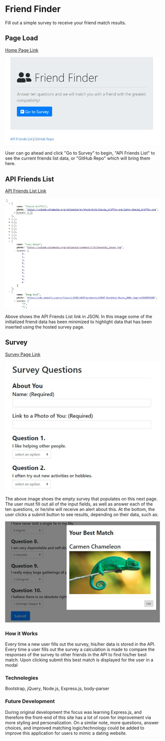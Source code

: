 # Friend Finder

Fill out a simple survey to receive your friend match results.

## Page Load

[Home Page Link](https://friend-finder-firebaugh.herokuapp.com/)

![Home Page Screen Shot](/screen_shots/home.JPG)

User can go ahead and click "Go to Survey" to begin, "API Friends List" to see the current friends list data, or "GitHub Repo" which will bring them here.

## API Friends List

[API Friends List Link](https://friend-finder-firebaugh.herokuapp.com/api/friends)

![API Friends List Sample](/screen_shots/friends_api.JPG)

Above shows the API Friends List link in JSON. In this image some of the initialized friend data has been minimized to highlight data that has been inserted using the hosted survey page.

## Survey

[Survey Page Link](https://friend-finder-firebaugh.herokuapp.com/survey)

![Survey Page Screen Shot](/screen_shots/empty_survey.JPG)

The above image shoes the empty survey that populates on this next page. The user must fill out all of the input fields, as well as answer each of the ten questions, or he/she will receive an alert about this. At the bottom, the user clicks a submit button to see results, depending on their data, such as:

![Example Results](/screen_shots/results.JPG)

### How it Works

Every time a new user fills out the survey, his/her data is stored in the API. Every time a user fills out the survey a calculation is made to compare the responses of the survey to other friends in the API to find his/her best match. Upon clicking submit this best match is displayed for the user in a modal

### Technologies

Bootstrap, jQuery, Node.js, Express.js, body-parser

### Future Development

During original development the focus was learning Express.js, and therefore the front-end of this site has a lot of room for improvement via more styling and personalization. On a similar note, more questions, answer choices, and improved matching logic/technology could be added to improve this application for users to mimic a dating website.
